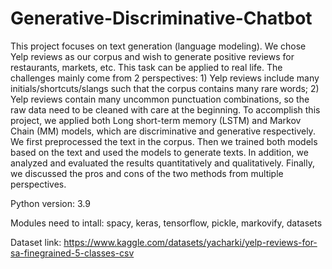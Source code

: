 # Generative-Discriminative-Chatbot

This project focuses on text generation (language modeling). We chose Yelp reviews as our corpus and wish to generate positive reviews for restaurants, markets, etc. This task can be applied to real life. The challenges mainly come from 2 perspectives: 1) Yelp reviews include many initials/shortcuts/slangs such that the corpus contains many rare words; 2) Yelp reviews contain many uncommon punctuation combinations, so the raw data need to be cleaned with care at the beginning.
To accomplish this project, we applied both Long short-term memory (LSTM) and Markov Chain (MM) models, which are discriminative and generative respectively. We first preprocessed the text in the corpus. Then we trained both models based on the text and used the models to generate texts. In addition, we analyzed and evaluated the results quantitatively and qualitatively. Finally, we discussed the pros and cons of the two methods from multiple perspectives.


Python version: 3.9

Modules need to intall: spacy, keras, tensorflow, pickle, markovify, datasets

Dataset link: https://www.kaggle.com/datasets/yacharki/yelp-reviews-for-sa-finegrained-5-classes-csv
